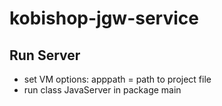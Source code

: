 # kobishop-jgw-service
## Run Server

- set VM options: apppath = path to project file
- run class JavaServer in package main
